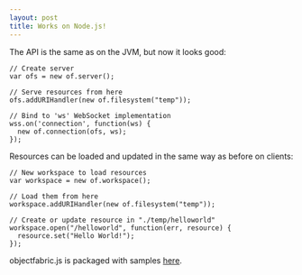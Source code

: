 ```yaml
---
layout: post
title: Works on Node.js!
---
```


The API is the same as on the JVM, but now it looks good:

	// Create server
	var ofs = new of.server();

    // Serve resources from here
	ofs.addURIHandler(new of.filesystem("temp"));

    // Bind to 'ws' WebSocket implementation
	wss.on('connection', function(ws) {
	  new of.connection(ofs, ws);
	});

Resources can be loaded and updated in the same way as before on clients:

    // New workspace to load resources
    var workspace = new of.workspace();

    // Load them from here
    workspace.addURIHandler(new of.filesystem("temp"));

    // Create or update resource in "./temp/helloworld"
	workspace.open("/helloworld", function(err, resource) {
	  resource.set("Hello World!");
	});

objectfabric.js is packaged with samples [here](https://github.com/downloads/objectfabric/objectfabric/objectfabric-js.zip).